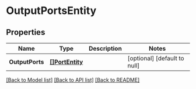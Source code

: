 # OutputPortsEntity

## Properties
Name | Type | Description | Notes
------------ | ------------- | ------------- | -------------
**OutputPorts** | [**[]PortEntity**](PortEntity.md) |  | [optional] [default to null]

[[Back to Model list]](../README.md#documentation-for-models) [[Back to API list]](../README.md#documentation-for-api-endpoints) [[Back to README]](../README.md)

